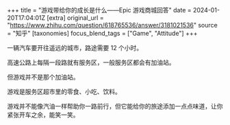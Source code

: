 +++
title = "游戏带给你的成长是什么——Epic 游戏商城回答"
date = 2024-01-20T17:04:01Z
[extra]
original_url = "https://www.zhihu.com/question/618765536/answer/3181021536"
source = "知乎"
[taxonomies]
focus_blend_tags = ["Game", "Attitude"]
+++

一辆汽车要开往遥远的城市，路途需要 12 个小时。

高速公路上每隔一段路就有服务区，一般服务区都会有加油站。

但游戏并不是那个加油站。

游戏是服务区超市里的零食、小吃、饮料。

游戏并不能像汽油一样帮助你一路前行，但它能给你的旅途添加一点点味道，让你紧张开车之余，能笑一笑。
